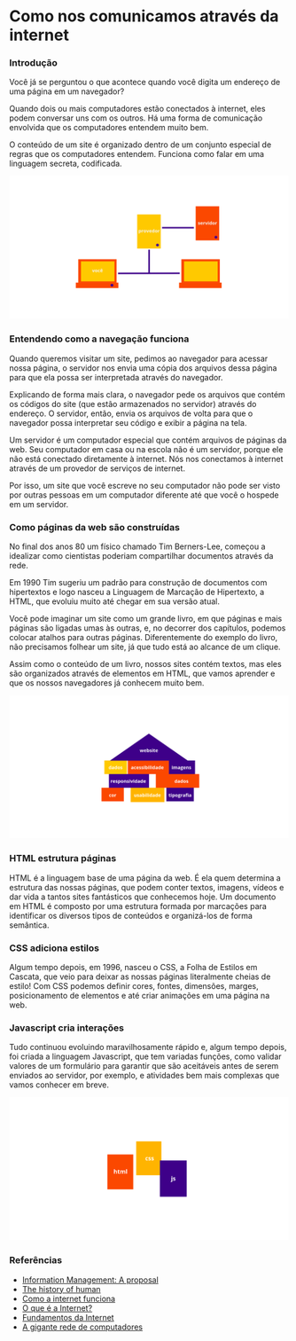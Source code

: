 # Como nos comunicamos através da internet

### Introdução

Você já se perguntou o que acontece quando você digita um endereço de uma página em um navegador?

Quando dois ou mais computadores estão conectados à internet, eles podem conversar uns com os outros. Há uma forma de comunicação envolvida que os computadores entendem muito bem.

O conteúdo de um site é organizado dentro de um conjunto especial de regras que os computadores entendem. Funciona como falar em uma linguagem secreta, codificada.

![](../../.gitbook/assets/1.png)

### Entendendo como a navegação funciona

Quando queremos visitar um site, pedimos ao navegador para acessar nossa página, o servidor nos envia uma cópia dos arquivos dessa página para que ela possa ser interpretada através do navegador.

Explicando de forma mais clara, o navegador pede os arquivos que contém os códigos do site \(que estão armazenados no servidor\) através do endereço. O servidor, então, envia os arquivos de volta para que o navegador possa interpretar seu código e exibir a página na tela.

Um servidor é um computador especial que contém arquivos de páginas da web. Seu computador em casa ou na escola não é um servidor, porque ele não está conectado diretamente à internet. Nós nos conectamos à internet através de um provedor de serviços de internet.

Por isso, um site que você escreve no seu computador não pode ser visto por outras pessoas em um computador diferente até que você o hospede em um servidor.

### Como páginas da web são construídas

No final dos anos 80 um físico chamado Tim Berners-Lee, começou a idealizar como cientistas poderiam compartilhar documentos através da rede.

Em 1990 Tim sugeriu um padrão para construção de documentos com hipertextos e logo nasceu a Linguagem de Marcação de Hipertexto, a HTML, que evoluiu muito até chegar em sua versão atual.

Você pode imaginar um site como um grande livro, em que páginas e mais páginas são ligadas umas às outras, e, no decorrer dos capítulos, podemos colocar atalhos para outras páginas. Diferentemente do exemplo do livro, não precisamos folhear um site, já que tudo está ao alcance de um clique.

Assim como o conteúdo de um livro, nossos sites contém textos, mas eles são organizados através de elementos em HTML, que vamos aprender e que os nossos navegadores já conhecem muito bem.

![](../../.gitbook/assets/3.png)

### HTML estrutura páginas

HTML é a linguagem base de uma página da web. É ela quem determina a estrutura das nossas páginas, que podem conter textos, imagens, vídeos e dar vida a tantos sites fantásticos que conhecemos hoje. Um documento em HTML é composto por uma estrutura formada por marcações para identificar os diversos tipos de conteúdos e organizá-los de forma semântica.

### CSS adiciona estilos

Algum tempo depois, em 1996, nasceu o CSS, a Folha de Estilos em Cascata, que veio para deixar as nossas páginas literalmente cheias de estilo! Com CSS podemos definir cores, fontes, dimensões, marges, posicionamento de elementos e até criar animações em uma página na web.

### Javascript cria interações

Tudo continuou evoluindo maravilhosamente rápido e, algum tempo depois, foi criada a linguagem Javascript, que tem variadas funções, como validar valores de um formulário para garantir que são aceitáveis antes de serem enviados ao servidor, por exemplo, e atividades bem mais complexas que vamos conhecer em breve.

![](../../.gitbook/assets/4.png)

### Referências

* [Information Management: A proposal](https://www.w3.org/History/1989/proposal.html)
* [The history of human](https://resilientwebdesign.com/chapter1/#nformation%20Management%3A%20A%20proposal%0Aby%20Tim%20Berners-Lee)
* [Como a internet funciona](https://developer.mozilla.org/en-US/docs/Learn/Getting_started_with_the_web/How_the_Web_works)
* [O que é a Internet?](https://www.youtube.com/watch?v=Dxcc6ycZ73M)
* [Fundamentos da Internet](http://internetfundamentals.com/)
* [A gigante rede de computadores](https://marksheet.io/internet.html)

